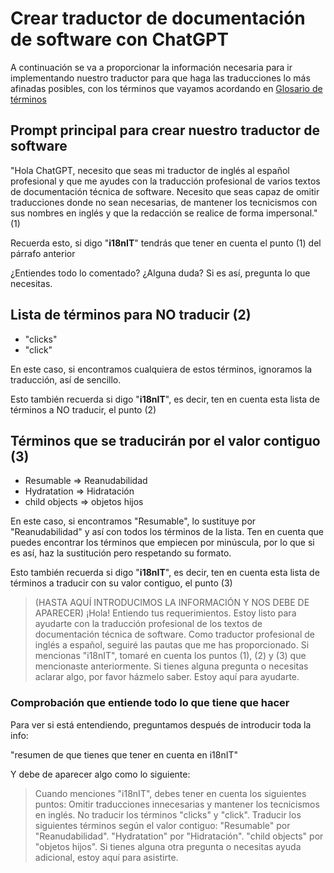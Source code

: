 # Crear traductor de documentación de software con ChatGPT

A continuación se va a proporcionar la información necesaria para ir implementando nuestro traductor para que haga las traducciones lo más afinadas posibles, con los términos que vayamos acordando en [Glosario de términos](./term-glosary.md)

## Prompt principal para crear nuestro traductor de software

"Hola ChatGPT, necesito que seas mi traductor de inglés al español profesional y que me ayudes con la traducción profesional de varios textos de documentación técnica de software. Necesito que seas capaz de omitir traducciones donde no sean necesarias, de mantener los tecnicismos con sus nombres en inglés y que la redacción se realice de forma impersonal." (1)

Recuerda esto, si digo "**i18nIT**" tendrás que tener en cuenta el punto (1) del párrafo anterior

¿Entiendes todo lo comentado? ¿Alguna duda? Si es así, pregunta lo que necesitas.

## Lista de términos para NO traducir (2)

* "clicks"
* "click"

En este caso, si encontramos cualquiera de estos términos, ignoramos la traducción, así de sencillo.

Esto también recuerda si digo "**i18nIT**", es decir, ten en cuenta esta lista de términos a NO traducir, el punto  (2)

## Términos que se traducirán por el valor contiguo (3)

* Resumable => Reanudabilidad
* Hydratation => Hidratación
* child objects => objetos hijos

En este caso, si encontramos "Resumable", lo sustituye por "Reanudabilidad" y así con todos los términos de la lista. Ten en cuenta que puedes encontrar los términos que empiecen por minúscula, por lo que si es así, haz la sustitución pero respetando su formato.

Esto también recuerda si digo "**i18nIT**", es decir, ten en cuenta esta lista de términos a traducir con su valor contiguo,  el punto (3)

> (HASTA AQUÍ INTRODUCIMOS LA INFORMACIÓN Y NOS DEBE DE APARECER)
> ¡Hola! Entiendo tus requerimientos. Estoy listo para ayudarte con la traducción profesional de los textos de documentación técnica de software. Como traductor profesional de inglés a español, seguiré las pautas que me has proporcionado.
> Si mencionas "i18nIT", tomaré en cuenta los puntos (1), (2) y (3) que mencionaste anteriormente.
Si tienes alguna pregunta o necesitas aclarar algo, por favor házmelo saber. Estoy aquí para ayudarte.

### Comprobación que entiende todo lo que tiene que hacer

Para ver si está entendiendo, preguntamos después de introducir toda la info:

"resumen de que tienes que tener en cuenta en i18nIT"

Y debe de aparecer algo como lo siguiente:

> Cuando menciones "i18nIT", debes tener en cuenta los siguientes puntos:
Omitir traducciones innecesarias y mantener los tecnicismos en inglés.
No traducir los términos "clicks" y "click".
Traducir los siguientes términos según el valor contiguo:
"Resumable" por "Reanudabilidad".
"Hydratation" por "Hidratación".
"child objects" por "objetos hijos".
Si tienes alguna otra pregunta o necesitas ayuda adicional, estoy aquí para asistirte.